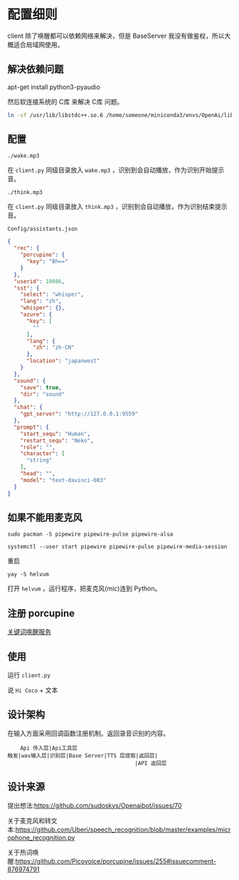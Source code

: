 # 配置细则

client 除了唤醒都可以依赖网络来解决，但是 BaseServer 我没有做鉴权，所以大概适合局域网使用。

## 解决依赖问题

apt-get install python3-pyaudio

然后软连接系统的 C库 来解决 C库 问题。

```bash
ln -sf /usr/lib/libstdc++.so.6 /home/someone/miniconda3/envs/OpenAi/lib/libstdc++.so.6
```

## 配置

`./wake.mp3`

在 `client.py` 同级目录放入 `wake.mp3` ，识别到会自动播放，作为识别开始提示音。

`./think.mp3`

在 `client.py` 同级目录放入 `think.mp3` ，识别到会自动播放，作为识别结束提示音。

`Config/assistants.json`

```json
{
  "rec": {
    "porcupine": {
      "key": "Bh=="
    }
  },
  "userid": 10086,
  "sst": {
    "select": "whisper",
    "lang": "zh",
    "whisper": {},
    "azure": {
      "key": [
        ""
      ],
      "lang": {
        "zh": "zh-CN"
      },
      "location": "japanwest"
    }
  },
  "sound": {
    "save": true,
    "dir": "sound"
  },
  "chat": {
    "gpt_server": "http://127.0.0.1:9559"
  },
  "prompt": {
    "start_sequ": "Human",
    "restart_sequ": "Neko",
    "role": "",
    "character": [
      "string"
    ],
    "head": "",
    "model": "text-davinci-003"
  }
}
```

## 如果不能用麦克风

`sudo pacman -S pipewire pipewire-pulse pipewire-alsa`

`systemctl --user start pipewire pipewire-pulse pipewire-media-session`

重启

`yay -S helvum`

打开 `helvum` ，运行程序，把麦克风(mic)连到 Python。

## 注册 porcupine

[关键词唤醒服务](https://console.picovoice.ai/)

## 使用

运行 `client.py`

说 `Hi Coco` + 文本

## 设计架构

在输入方面采用回调函数注册机制。返回录音识别的内容。

```
    Api 传入层|Api工具层                     
触发|wav输入层|识别层|Base Server|TTS 层提取|返回层|
                                        |API 返回层

```

## 设计来源

提出想法:https://github.com/sudoskys/Openaibot/issues/70

关于麦克风和转文本:https://github.com/Uberi/speech_recognition/blob/master/examples/microphone_recognition.py

关于热词唤醒:https://github.com/Picovoice/porcupine/issues/255#issuecomment-876974791
